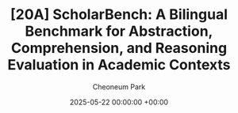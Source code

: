 ---
layout: post
title:  "[20A] ScholarBench: A Bilingual Benchmark for Abstraction, Comprehension, and Reasoning Evaluation in Academic Contexts"
date:   2025-05-22 00:00:00 +00:00
categories: arxiv
author: "Cheoneum Park"
authors: "Dongwon Noh*, Donghyeok Koh*, Junghun Yuk*, Gyuwan Kim*,Jaeyong Lee, Kyungtae Lim, <strong>Cheoneum Park</strong>1†"
venue: "ARR Under review"
paper: https://www.arxiv.org/pdf/2505.16566
---